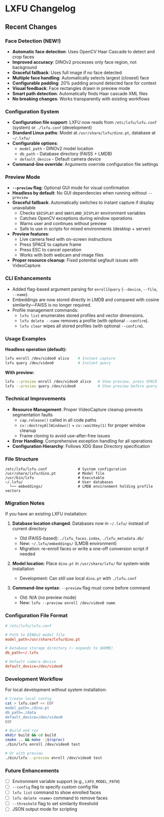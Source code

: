 # LXFU Changelog

## Recent Changes

### Face Detection (NEW!)

- **Automatic face detection**: Uses OpenCV Haar Cascade to detect and crop faces
- **Improved accuracy**: DINOv2 processes only face region, not background
- **Graceful fallback**: Uses full image if no face detected
- **Multiple face handling**: Automatically selects largest (closest) face
- **Configurable padding**: 20% padding around detected face for context
- **Visual feedback**: Face rectangles drawn in preview mode
- **Smart path detection**: Automatically finds Haar cascade XML files
- **No breaking changes**: Works transparently with existing workflows

### Configuration System

- **Configuration file support**: LXFU now reads from `/etc/lxfu/lxfu.conf` (system) or `./lxfu.conf` (development)
- **Standard Linux paths**: Model at `/usr/share/lxfu/dino.pt`, database at `~/.lxfu/`
- **Configurable options**:
  - `model_path` - DINOv2 model location
  - `db_path` - Database directory (FAISS + LMDB)
  - `default_device` - Default camera device
- **Command-line override**: Arguments override configuration file settings

### Preview Mode

- **`--preview` flag**: Optional GUI mode for visual confirmation
- **Headless by default**: No GUI dependencies when running without `--preview`
- **Graceful fallback**: Automatically switches to instant capture if display unavailable
  - Checks `$DISPLAY` and `$WAYLAND_DISPLAY` environment variables
  - Catches OpenCV exceptions during window operations
  - Warns user and continues without preview
  - Safe to use in scripts for mixed environments (desktop + server)
- **Preview features**:
  - Live camera feed with on-screen instructions
  - Press SPACE to capture frame
  - Press ESC to cancel operation
  - Works with both webcam and image files
- **Proper resource cleanup**: Fixed potential segfault issues with VideoCapture

### CLI Enhancements

- Added flag-based argument parsing for `enroll`/`query` (`--device`, `--file`, `--name`).
- Embeddings are now stored directly in LMDB and compared with cosine similarity—FAISS is no longer required.
- Profile management commands:
  - `lxfu list` enumerates stored profiles and vector dimensions.
  - `lxfu delete --name` removes a profile (with optional `--confirm`).
  - `lxfu clear` wipes all stored profiles (with optional `--confirm`).

### Usage Examples

**Headless operation (default):**

```bash
lxfu enroll /dev/video0 alice    # Instant capture
lxfu query /dev/video0           # Instant query
```

**With preview:**

```bash
lxfu --preview enroll /dev/video0 alice   # Show preview, press SPACE
lxfu --preview query /dev/video0          # Show preview before query
```

### Technical Improvements

- **Resource Management**: Proper VideoCapture cleanup prevents segmentation faults
  - `cap.release()` called in all code paths
  - `cv::destroyAllWindows()` + `cv::waitKey(1)` for proper window cleanup
  - Frame cloning to avoid use-after-free issues
- **Error Handling**: Comprehensive exception handling for all operations
- **Configuration Hierarchy**: Follows XDG Base Directory specification

### File Structure

```
/etc/lxfu/lxfu.conf              # System configuration
/usr/share/lxfu/dino.pt          # Model file
/usr/bin/lxfu                    # Executable
~/.lxfu/                         # User databases
  └── embeddings/                # LMDB environment holding profile vectors
```

### Migration Notes

If you have an existing LXFU installation:

1. **Database location changed**: Databases now in `~/.lxfu/` instead of current directory

   - Old (FAISS-based): `./lxfu_faces.index`, `./lxfu_metadata.db/`
   - New: `~/.lxfu/embeddings/` (LMDB environment)
   - Migration: re-enroll faces or write a one-off conversion script if needed

2. **Model location**: Place `dino.pt` in `/usr/share/lxfu/` for system-wide installation

   - Development: Can still use local `dino.pt` with `./lxfu.conf`

3. **Command-line syntax**: `--preview` flag must come before command
   - Old: N/A (no preview mode)
   - New: `lxfu --preview enroll /dev/video0 name`

### Configuration File Format

```conf
# /etc/lxfu/lxfu.conf

# Path to DINOv2 model file
model_path=/usr/share/lxfu/dino.pt

# Database storage directory (~ expands to $HOME)
db_path=~/.lxfu

# Default camera device
default_device=/dev/video0
```

### Development Workflow

For local development without system installation:

```bash
# Create local config
cat > lxfu.conf << EOF
model_path=./dino.pt
db_path=./data
default_device=/dev/video0
EOF

# Build and run
mkdir build && cd build
cmake .. && make -j$(nproc)
./bin/lxfu enroll /dev/video0 test

# Or with preview
./bin/lxfu --preview enroll /dev/video0 test
```

### Future Enhancements

- [ ] Environment variable support (e.g., `LXFU_MODEL_PATH`)
- [ ] `--config` flag to specify custom config file
- [ ] `lxfu list` command to show enrolled faces
- [ ] `lxfu delete <name>` command to remove faces
- [ ] `--threshold` flag to set similarity threshold
- [ ] JSON output mode for scripting

